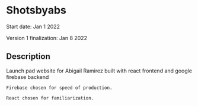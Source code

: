 # Shotsbyabs

Start date: Jan 1 2022

Version 1  finalization: Jan 8 2022

## Description

Launch pad website for Abigail Ramirez built with react frontend and google firebase backend

    Firebase chosen for speed of production.

    React chosen for familiarization.
